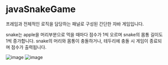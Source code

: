 # javaSnakeGame

프레임과 전체적인 로직을 담당하는 패널로 구성된 간단한 자바 게임입니다.

snake는 apple을 머리부분으로 먹을 때마다 점수가 1씩 오르며 snake의 몸통 길이도 1씩 증가합니다.
snake의 머리와 몸통이 충돌하거나, 테두리에 충돌 시 게임이 종료되며 점수가 출력됩니다.


![image](https://user-images.githubusercontent.com/99489461/208568607-c812b43b-8143-42da-876e-609def9c1c83.png)
![image](https://user-images.githubusercontent.com/99489461/208568883-a80c4af5-0d8d-4629-8c99-6b8eb08eef47.png)
